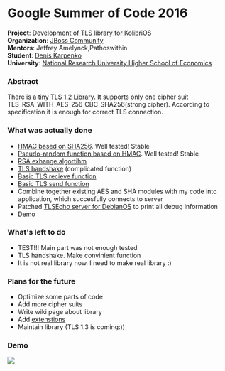 # Google Summer of Code 2016

**Project**: [Development of TLS library for KolibriOS](https://summerofcode.withgoogle.com/projects/#5973545913942016)  
**Organization**: [JBoss Community](http://kolibrios.org)  
**Mentors**: Jeffrey Amelynck,Pathoswithin  
**Student**: [Denis Karpenko](https://github.com/bandd-k)  
**University**: [National Research University Higher School of Economics](https://www.hse.ru/en/) 
### Abstract
There is a [tiny TLS 1.2 Library](https://github.com/Bandd-k/TLS-Library). It supports only one cipher suit TLS_RSA_WITH_AES_256_CBC_SHA256(strong cipher). According to specification it is enough for correct TLS connection.
### What was actually done

* [HMAC based on SHA256](https://tools.ietf.org/html/rfc2104). Well tested! Stable
* [Pseudo-random function based on HMAC](https://tools.ietf.org/html/rfc5246#section-5). Well tested! Stable
* [RSA exhange algortihm](https://en.wikipedia.org/wiki/RSA_(cryptosystem))
* [TLS handshake](https://tools.ietf.org/html/rfc5246#section-7) (complicated function)
* [Basic TLS recieve function](https://tls.mbed.org/api/)
* [Basic TLS send function](https://tls.mbed.org/api/)
* Combine together existing AES and SHA modules with my code into application, which succesfully connects to server
* Patched [TLSEcho server for DebianOS](https://2ton.com.au/HeavyThing/#tlsechoserver) to print all debug information
* [Demo](http://recordit.co/Zxyxz2hlYl)

### What's left to do

* TEST!!! Main part was not enough tested
* TLS handshake. Make convinient function
* It is not real library now. I need to make real library :)

### Plans for the future

* Optimize some parts of code
* Add more cipher suits
* Write wiki page about library
* Add [extenstions](https://tools.ietf.org/html/rfc6066)
* Maintain library (TLS 1.3 is coming:))


### Demo
![](http://g.recordit.co/Zxyxz2hlYl.gif)